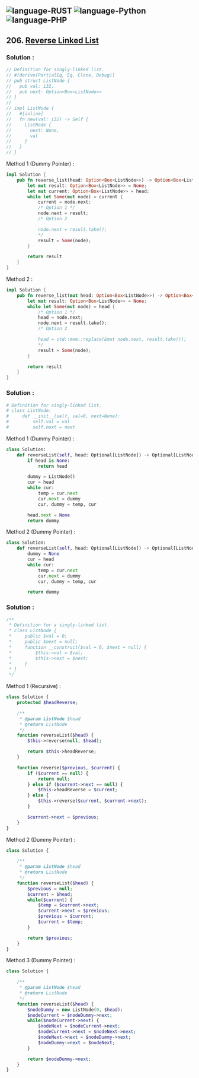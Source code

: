 ![language-RUST](https://img.shields.io/badge/RUST-8d4004?style=for-the-badge&logo=RUST)
![language-Python](https://img.shields.io/badge/Python-ffd43b?style=for-the-badge&logo=PYTHON)
![language-PHP](https://img.shields.io/badge/PHP-acb1f9?style=for-the-badge&logo=PHP)
---

## 206. [Reverse Linked List](https://leetcode.com/problems/reverse-linked-list)

### Solution :

```rust
// Definition for singly-linked list.
// #[derive(PartialEq, Eq, Clone, Debug)]
// pub struct ListNode {
//   pub val: i32,
//   pub next: Option<Box<ListNode>>
// }
//
// impl ListNode {
//   #[inline]
//   fn new(val: i32) -> Self {
//     ListNode {
//       next: None,
//       val
//     }
//   }
// }
```

Method 1 (Dummy Pointer) :
```rust
impl Solution {
    pub fn reverse_list(head: Option<Box<ListNode>>) -> Option<Box<ListNode>> {
        let mut result: Option<Box<ListNode>> = None;
        let mut current: Option<Box<ListNode>> = head;
        while let Some(mut node) = current {
            current = node.next;
            /* Option 1 */
            node.next = result;
            /* Option 2

            node.next = result.take();
            */
            result = Some(node);
        }

        return result
    }
}
```

Method 2 :
```rust
impl Solution {
    pub fn reverse_list(mut head: Option<Box<ListNode>>) -> Option<Box<ListNode>> {
        let mut result: Option<Box<ListNode>> = None;
        while let Some(mut node) = head {
            /* Option 1 */
            head = node.next;
            node.next = result.take();
            /* Option 2

            head = std::mem::replace(&mut node.next, result.take());
            */
            result = Some(node);
        }

        return result
    }
}
```

### Solution :

```python
# Definition for singly-linked list.
# class ListNode:
#     def __init__(self, val=0, next=None):
#         self.val = val
#         self.next = next
```

Method 1 (Dummy Pointer) :
```python
class Solution:
    def reverseList(self, head: Optional[ListNode]) -> Optional[ListNode]:
        if head is None:
            return head

        dummy = ListNode()
        cur = head
        while cur:
            temp = cur.next
            cur.next = dummy
            cur, dummy = temp, cur

        head.next = None
        return dummy
```

Method 2 (Dummy Pointer) :
```python
class Solution:
    def reverseList(self, head: Optional[ListNode]) -> Optional[ListNode]:
        dummy = None
        cur = head
        while cur:
            temp = cur.next
            cur.next = dummy
            cur, dummy = temp, cur

        return dummy
```

### Solution :

```php
/**
 * Definition for a singly-linked list.
 * class ListNode {
 *     public $val = 0;
 *     public $next = null;
 *     function __construct($val = 0, $next = null) {
 *         $this->val = $val;
 *         $this->next = $next;
 *     }
 * }
 */
```

Method 1 (Recursive) :
```php
class Solution {
    protected $headReverse;

    /**
     * @param ListNode $head
     * @return ListNode
     */
    function reverseList($head) {
        $this->reverse(null, $head);

        return $this->headReverse;
    }

    function reverse($previous, $current) {
        if ($current == null) {
            return null;
        } else if ($current->next == null) {
            $this->headReverse = $current;
        } else {
            $this->reverse($current, $current->next);
        }

        $current->next = $previous;
    }
}
```

Method 2 (Dummy Pointer) :
```php
class Solution {

    /**
     * @param ListNode $head
     * @return ListNode
     */
    function reverseList($head) {
        $previous = null;
        $current = $head;
        while($current) {
            $temp = $current->next;
            $current->next = $previous;
            $previous = $current;
            $current = $temp;
        }

        return $previous;
    }
}
```

Method 3 (Dummy Pointer) :
```php
class Solution {

    /**
     * @param ListNode $head
     * @return ListNode
     */
    function reverseList($head) {
        $nodeDummy = new ListNode(0, $head);
        $nodeCurrent = $nodeDummy->next;
        while($nodeCurrent->next) {
            $nodeNext = $nodeCurrent->next;
            $nodeCurrent->next = $nodeNext->next;
            $nodeNext->next = $nodeDummy->next;
            $nodeDummy->next = $nodeNext;
        }

        return $nodeDummy->next;
    }
}
```
